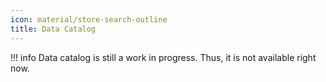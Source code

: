 ```yaml
---
icon: material/store-search-outline
title: Data Catalog
---
```

!!! info
    Data catalog is still a work in progress. Thus, it is not available right now.

<!-- ## The Nordic Super Node

### Denmark

### Sweden

### Finland

## The Central Super Node

### **Belgium** (led)

### France

### Luxembourg

### The Netherlands

## The Southern Super Node

### **Spain** (led)

### Italy

### Poland

### Germany -->